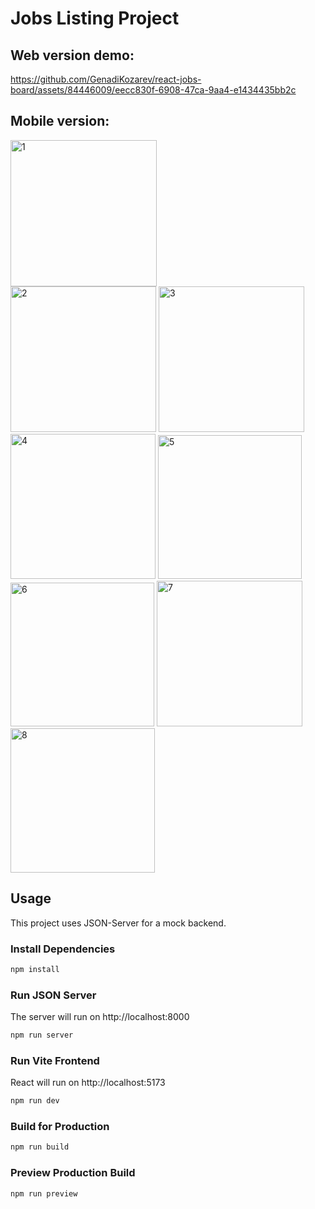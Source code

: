 # Jobs Listing Project

## Web version demo:

https://github.com/GenadiKozarev/react-jobs-board/assets/84446009/eecc830f-6908-47ca-9aa4-e1434435bb2c

## Mobile version:

<img width="234" alt="1" src="https://github.com/GenadiKozarev/react-jobs-board/assets/84446009/e58d93e2-967a-4b07-a755-851cb69dabc6">
<br>
<img width="233" alt="2" src="https://github.com/GenadiKozarev/react-jobs-board/assets/84446009/8f5dd8d6-a851-4e34-8d9d-545bb70d98c2">
<img width="233" alt="3" src="https://github.com/GenadiKozarev/react-jobs-board/assets/84446009/2f837407-3eae-4b47-9b9d-af498d17742e">
<img width="232" alt="4" src="https://github.com/GenadiKozarev/react-jobs-board/assets/84446009/7d503807-3eb7-4fc0-a662-fb07404d6b47">
<img width="230" alt="5" src="https://github.com/GenadiKozarev/react-jobs-board/assets/84446009/fdc4cbaa-8d03-4dd6-91c8-b3ad4e451e83">

<img width="230" alt="6" src="https://github.com/GenadiKozarev/react-jobs-board/assets/84446009/e4051f1d-f355-49d0-9231-58a830f08e88">
<img width="233" alt="7" src="https://github.com/GenadiKozarev/react-jobs-board/assets/84446009/60dbd290-d048-4d4e-8d20-ef93a4b99fe0">
<img width="231" alt="8" src="https://github.com/GenadiKozarev/react-jobs-board/assets/84446009/b5de1035-4d14-48d6-9831-31c5a941b61f">


## Usage

This project uses JSON-Server for a mock backend.

### Install Dependencies

```bash
npm install
```

### Run JSON Server

The server will run on http://localhost:8000

```bash
npm run server
```

### Run Vite Frontend

React will run on http://localhost:5173

```bash
npm run dev
```

### Build for Production

```bash
npm run build
```

### Preview Production Build

```bash
npm run preview
```
